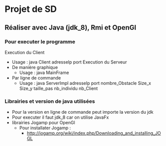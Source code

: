 # Projet de SD
## Réaliser avec Java (jdk_8), Rmi et OpenGl
### Pour executer le programme
Execution du Client
* Usage : java Client adresseIp port
Execution du Serveur
* De manière graphique
	* Usage : java MainFrame
* Par ligne de commande
	* Usage : java ServerImpl adresseIp  port  nombre_Obstacle  Size_x  Size_y   taille_pas  nb_individu  nb_Client

### Librairies et version de java utilisées
* Pour la version en ligne de commande peut importe la version du jdk
* Pour executer il faut jdk_8 car on utilise JavaFx 
* librairies Jogamp pour OpenGl
	* Pour installater Jogamp :
		* http://jogamp.org/wiki/index.php/Downloading_and_installing_JOGL
